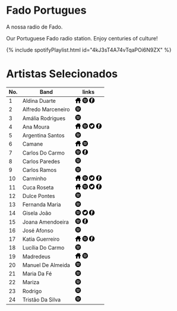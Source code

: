 # Fado Portugues

A nossa radio de Fado.

Our Portuguese Fado radio station. Enjoy centuries of culture!

{% include spotifyPlaylist.html id="4kJ3sT4A74vTqaPOi6N9ZX" %}

# Artistas Selecionados

No. | Band | links
--- | ---- | -----
1 | Aldina Duarte | <a href="http://www.radardossons.com/" target="_blank"><img src="assets/others_home_button.png" alt="home" height="15" width="15" /></a> <a href="https://open.spotify.com/artist/3m2byvoxQEV2jNqL56hnaS?si=i1v0OWhwQPmejVwW9UuSEQ" target="_blank"><img src="assets/spotify_button.png" alt="spotify" height="15" width="15" /></a>  <a href="https://www.facebook.com/aldinaduarteoficial" target="_blank"><img src="assets/facebook_button.png" alt="facebook" height="15" width="15" /></a> 
2 | Alfredo Marceneiro |  <a href="https://open.spotify.com/artist/1qsV5VZxMy6sEjxu6MsHg2?si=knozFwY5QzG8Wu1hM4b_sw" target="_blank"><img src="assets/spotify_button.png" alt="spotify" height="15" width="15" /></a>   
3 | Amália Rodrigues |  <a href="https://open.spotify.com/artist/0DBF33ctUe4yhxKP3eTcCt?si=4JPbXlsoQ2WhLlZhhgfLWQ" target="_blank"><img src="assets/spotify_button.png" alt="spotify" height="15" width="15" /></a>   
4 | Ana Moura | <a href="http://www.anamoura.pt/pt/" target="_blank"><img src="assets/others_home_button.png" alt="home" height="15" width="15" /></a> <a href="https://open.spotify.com/artist/5HjL8Wcg8TdKTABDci2mB7?si=-T9dTo5aTzK7pdjPfHDo3Q" target="_blank"><img src="assets/spotify_button.png" alt="spotify" height="15" width="15" /></a> <a href="https://twitter.com/Ana_Moura" target="_blank"><img src="assets/twitter_button.png" alt="twitter" height="15" width="15" /></a> <a href="https://www.facebook.com/anamoura" target="_blank"><img src="assets/facebook_button.png" alt="facebook" height="15" width="15" /></a> 
5 | Argentina Santos |  <a href="https://open.spotify.com/artist/7I8BFN9OJC7M10gIJdFEug?si=kopt8vK5QXWvJxUoochMDw" target="_blank"><img src="assets/spotify_button.png" alt="spotify" height="15" width="15" /></a>   
6 | Camane | <a href="http://www.camane.com/engine.php?cat=1" target="_blank"><img src="assets/others_home_button.png" alt="home" height="15" width="15" /></a> <a href="https://open.spotify.com/artist/3MLPFTe4BrpEV2eOVG0gLK?si=4suenW81RrOZVLBaLr8uRA" target="_blank"><img src="assets/spotify_button.png" alt="spotify" height="15" width="15" /></a>   
7 | Carlos Do Carmo |  <a href="https://open.spotify.com/artist/5SSP8GEspuEnzFcvJGABPR?si=kPPMRr1uTz6ufBSuHZKd2Q" target="_blank"><img src="assets/spotify_button.png" alt="spotify" height="15" width="15" /></a>  <a href="https://www.facebook.com/carlosdocarmofado" target="_blank"><img src="assets/facebook_button.png" alt="facebook" height="15" width="15" /></a> 
8 | Carlos Paredes |  <a href="https://open.spotify.com/artist/09QKM6TeXgj3h5sDrLI0EU?si=sJ4qO5oCTgqPCsOzhkapFg" target="_blank"><img src="assets/spotify_button.png" alt="spotify" height="15" width="15" /></a>   
9 | Carlos Ramos |  <a href="https://open.spotify.com/artist/0OmlZNOQJ5FaEQuSvSryNJ?si=HGXAtxv-SjGqFCV7VYdI9Q" target="_blank"><img src="assets/spotify_button.png" alt="spotify" height="15" width="15" /></a>   
10 | Carminho | <a href="http://www.carminho.net/" target="_blank"><img src="assets/others_home_button.png" alt="home" height="15" width="15" /></a> <a href="https://open.spotify.com/artist/6I1r8xKn6bCeionvZVdzdR?si=760SGt-4Rwel9hPAskNt1A" target="_blank"><img src="assets/spotify_button.png" alt="spotify" height="15" width="15" /></a> <a href="https://twitter.com/CarminhoMusic" target="_blank"><img src="assets/twitter_button.png" alt="twitter" height="15" width="15" /></a> <a href="https://www.facebook.com/CarminhoMusic" target="_blank"><img src="assets/facebook_button.png" alt="facebook" height="15" width="15" /></a> 
11 | Cuca Roseta | <a href="https://cucaroseta.com/" target="_blank"><img src="assets/others_home_button.png" alt="home" height="15" width="15" /></a> <a href="https://open.spotify.com/artist/5JfkzRrPKWcMQenALP3UKL?si=cgSbEmqPTw-UiWF45SLLpw" target="_blank"><img src="assets/spotify_button.png" alt="spotify" height="15" width="15" /></a> <a href="https://twitter.com/CucaRoseta" target="_blank"><img src="assets/twitter_button.png" alt="twitter" height="15" width="15" /></a> <a href="https://www.facebook.com/cucarosetafado" target="_blank"><img src="assets/facebook_button.png" alt="facebook" height="15" width="15" /></a> 
12 | Dulce Pontes |  <a href="https://open.spotify.com/artist/3d5RmASP3q3rt8izEWDt8w?si=ODrK9qxMRoaHstuv_zQZKA" target="_blank"><img src="assets/spotify_button.png" alt="spotify" height="15" width="15" /></a>   
13 | Fernanda Maria |  <a href="https://open.spotify.com/artist/236vjRRM3jN4huYx8LsWXD?si=RM5GgVPITzKSfT15FXdAMA" target="_blank"><img src="assets/spotify_button.png" alt="spotify" height="15" width="15" /></a>   
14 | Gisela João |  <a href="https://open.spotify.com/artist/6PHEevniO76JNRqHLVXWX5?si=ATQ59wOHTmOMhMv1yl_wTw" target="_blank"><img src="assets/spotify_button.png" alt="spotify" height="15" width="15" /></a> <a href="https://twitter.com/GiselaJoao" target="_blank"><img src="assets/twitter_button.png" alt="twitter" height="15" width="15" /></a> <a href="https://www.facebook.com/like.giselajoao" target="_blank"><img src="assets/facebook_button.png" alt="facebook" height="15" width="15" /></a> 
15 | Joana Amendoeira |  <a href="https://open.spotify.com/artist/39gAD4laP3yG7ZIB2WtMti?si=2H3F3AurQjKW_fk0UMaz8g" target="_blank"><img src="assets/spotify_button.png" alt="spotify" height="15" width="15" /></a>  <a href="https://www.facebook.com/jamendoeira" target="_blank"><img src="assets/facebook_button.png" alt="facebook" height="15" width="15" /></a> 
16 | José Afonso |  <a href="https://open.spotify.com/artist/7pPSDxHXT3VGLhn9XArHzB?si=fyik72IPTGGbSbHavVG7aA" target="_blank"><img src="assets/spotify_button.png" alt="spotify" height="15" width="15" /></a>   
17 | Katia Guerreiro | <a href="http://katiaguerreiro.pt/" target="_blank"><img src="assets/others_home_button.png" alt="home" height="15" width="15" /></a> <a href="https://open.spotify.com/artist/13wGJAK3SKtAu9i1oUUoKs?si=Hz2LwmhGQVKJScgcrOerbw" target="_blank"><img src="assets/spotify_button.png" alt="spotify" height="15" width="15" /></a>  <a href="https://www.facebook.com/katiaguerreiro.official" target="_blank"><img src="assets/facebook_button.png" alt="facebook" height="15" width="15" /></a> 
18 | Lucília Do Carmo |  <a href="https://open.spotify.com/artist/6ZMC9ZmQZZLSXPLgWLM4NC?si=JQf-jcXnSnaKuLS3oP88CQ" target="_blank"><img src="assets/spotify_button.png" alt="spotify" height="15" width="15" /></a>   
19 | Madredeus | <a href="http://madredeusofficial.com/" target="_blank"><img src="assets/others_home_button.png" alt="home" height="15" width="15" /></a> <a href="https://open.spotify.com/artist/3mlxV3eHtMwvoOSLzR6CFj?si=67OoQvSNT2Ozvv3b_mS0RQ" target="_blank"><img src="assets/spotify_button.png" alt="spotify" height="15" width="15" /></a>   
20 | Manuel De Almeida |  <a href="https://open.spotify.com/artist/5IlZEsZj17ZVdiKjXJHPct?si=2pHQh6QtR-G0mpucCD8NtQ" target="_blank"><img src="assets/spotify_button.png" alt="spotify" height="15" width="15" /></a>   
21 | Maria Da Fé |  <a href="https://open.spotify.com/artist/1E1nxTeifXX0k9YC2PYiI4?si=hR7f7KzcQeCfNXBfWrPGkA" target="_blank"><img src="assets/spotify_button.png" alt="spotify" height="15" width="15" /></a>   
22 | Mariza |  <a href="https://open.spotify.com/artist/65nZq8l5VZRG4X445F5kmN?si=EsE3fCJUSZmP6hNLfDEXkg" target="_blank"><img src="assets/spotify_button.png" alt="spotify" height="15" width="15" /></a>   
23 | Rodrigo |  <a href="https://open.spotify.com/artist/7rhgfesI6of8OQXFPDikXs?si=gdHwIuvGSvmabZHzxEVfiw" target="_blank"><img src="assets/spotify_button.png" alt="spotify" height="15" width="15" /></a>   
24 | Tristão Da Silva |  <a href="https://open.spotify.com/artist/3gB2JJH9WdMmt5Frtf8UnH?si=hPF3hIR6SISL0YOvWVcoTA" target="_blank"><img src="assets/spotify_button.png" alt="spotify" height="15" width="15" /></a>   
